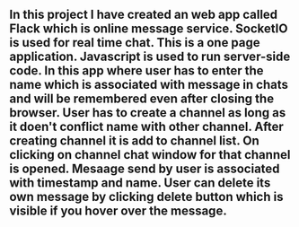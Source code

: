 
In this project I have created an web app called Flack which is online message service.
SocketIO is used for real time chat. This is a one page application. Javascript is used to run server-side code.
In this app where user has to enter the name which is associated with message in chats and will be remembered even after closing the browser.
User has to create a channel as long as it doen't conflict name with other channel. After creating channel it is add to channel list.
On clicking on channel chat window for that channel is opened.
Mesaage send by user is associated with timestamp and name.
User can delete its own message by clicking delete button which is visible if you hover over the message.
----------
